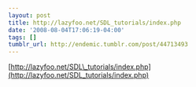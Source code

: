 ```yaml
---
layout: post
title: http://lazyfoo.net/SDL_tutorials/index.php
date: '2008-08-04T17:06:19-04:00'
tags: []
tumblr_url: http://endemic.tumblr.com/post/44713493
---
```

[http://lazyfoo.net/SDL\_tutorials/index.php](http://lazyfoo.net/SDL_tutorials/index.php)  
